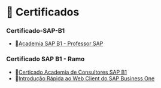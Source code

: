 # 📜 Certificados

### Certificado-SAP-B1
  - 🔗[Academia SAP B1 - Professor SAP](https://raw.githubusercontent.com/Car-Lopes/Certificado-SAP-B1/master/Certificado%20SAP%20B1/certif_Carlos-Lopes-de-Moura.bmp)

### Certificado SAP B1 - Ramo
  - 🔗[Certicado Academia de Consultores SAP B1](https://github.com/Car-Lopes/Certificado-SAP-B1/blob/master/Certificado%20SAP%20B1/CARLOS%20LOPES%20DE%20MOURA.pdf)   
  - 🔗[Introdução Rápida ao Web Client do SAP Business One](https://github.com/Car-Lopes/Certificado-SAP-B1/blob/master/Certificado%20SAP%20B1/Certificate%20for%20Carlos%20Lopes%20de%20Moura%20for%20_Solicita%C3%A7%C3%A3o%20de%20Certificado%20..._.pdf)
 